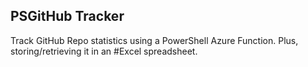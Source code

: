## PSGitHub Tracker

Track GitHub Repo statistics using a PowerShell Azure Function. Plus, storing/retrieving it in an #Excel spreadsheet.